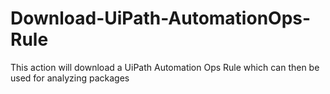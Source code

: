 # Download-UiPath-AutomationOps-Rule
This action will download a UiPath Automation Ops Rule which can then be used for analyzing packages
